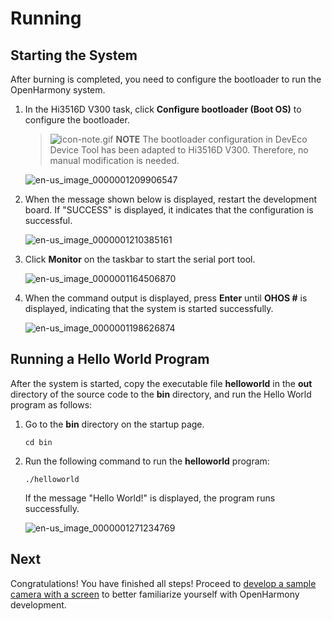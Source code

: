 # Running


## Starting the System

After burning is completed, you need to configure the bootloader to run the OpenHarmony system.

1. In the Hi3516D V300 task, click **Configure bootloader (Boot OS)** to configure the bootloader.

   > ![icon-note.gif](public_sys-resources/icon-note.gif) **NOTE**
   > The bootloader configuration in DevEco Device Tool has been adapted to Hi3516D V300. Therefore, no manual modification is needed.

   ![en-us_image_0000001209906547](figures/en-us_image_0000001209906547.png)

2. When the message shown below is displayed, restart the development board. If "SUCCESS" is displayed, it indicates that the configuration is successful.

   ![en-us_image_0000001210385161](figures/en-us_image_0000001210385161.png)

3. Click **Monitor** on the taskbar to start the serial port tool.

   ![en-us_image_0000001164506870](figures/en-us_image_0000001164506870.png)

4. When the command output is displayed, press **Enter** until **OHOS #** is displayed, indicating that the system is started successfully.

   ![en-us_image_0000001198626874](figures/en-us_image_0000001198626874.png)


## Running a Hello World Program

After the system is started, copy the executable file **helloworld** in the **out** directory of the source code to the **bin** directory, and run the Hello World program as follows:

1. Go to the **bin** directory on the startup page.
     
   ```
   cd bin
   ```

2. Run the following command to run the **helloworld** program:
     
   ```
   ./helloworld
   ```

   If the message "Hello World!" is displayed, the program runs successfully.

   ![en-us_image_0000001271234769](figures/en-us_image_0000001271234769.png)


## Next

Congratulations! You have finished all steps! Proceed to [develop a sample camera with a screen](../guide/device-camera-control-overview.md) to better familiarize yourself with OpenHarmony development.
